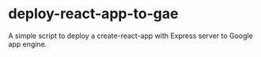 # deploy-react-app-to-gae
A simple script to deploy a create-react-app with Express server to Google app engine.
